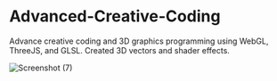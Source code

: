 # Advanced-Creative-Coding
Advance creative coding and 3D graphics programming using WebGL, ThreeJS, and GLSL. Created 3D vectors and shader effects.

![Screenshot (7)](https://user-images.githubusercontent.com/61664827/137033195-afb4561f-c893-4b54-86ec-ac4d897cec14.png)

